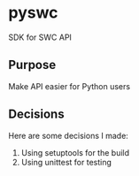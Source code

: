 # pyswc
SDK for SWC API

## Purpose
Make API easier for Python users

## Decisions
Here are some decisions I made:

1. Using setuptools for the build
2. Using unittest for testing